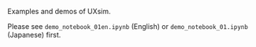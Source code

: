 Examples and demos of UXsim.

Please see `demo_notebook_01en.ipynb` (English) or `demo_notebook_01.ipynb` (Japanese) first.